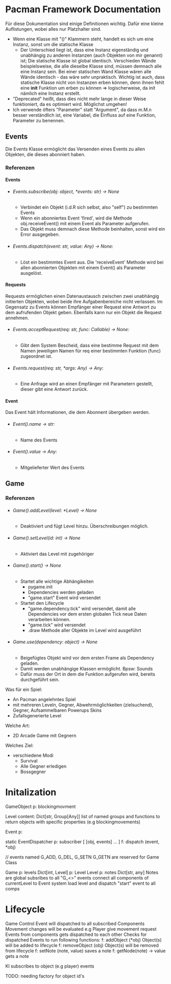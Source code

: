# Pacman Framework Documentation
Für diese Dokumentation sind einige Definitionen wichtig. Dafür eine kleine Auflistungen, wobei alles nur Platzhalter sind.
- Wenn eine Klasse mit "()" Klammern steht, handelt es sich um eine Instanz, sonst um die statische Klasse 
  - Der Unterschied liegt ist, dass eine Instanz eigenständig und unabhängig zu anderen Instanzen (auch Objekten von mir genannt) ist; Die statische Klasse ist global identisch. Verschieden Wände beispielsweise, die alle dieselbe Klasse sind, müssen demnach alle eine Instanz sein. Bei einer statischen Wand Klasse wären alle Wände identisch - das wäre sehr unpraktisch. Wichtig ist auch, dass statische Klasse nicht von Instanzen erben können, denn ihnen fehlt eine __init__ Funktion um erben zu können => logischerweise, da init nämlich eine Instanz erstellt.
- "Deprecated" heißt, dass dies nicht mehr lange in dieser Weise funktioniert, da es optimiert wird. Möglichst umgehen!
- Ich verwende öfters "Parameter" statt "Argument", da dass m.M.n besser verständlich ist, eine Variabel, die Einfluss auf eine Funktion, Parameter zu benennen.

## Events
Die Events Klasse ermöglicht das Versenden eines Events zu allen Objekten, die dieses abonniert haben.
### Referenzen 
#### Events
- ###### Events.subscribe(obj: object, *events: str) -> None
  - Verbindet ein Objekt (i.d.R sich selbst, also "self") zu bestimmten Events
  - Wenn ein abonniertes Event 'fired', wird die Methode obj.receiveEvent() mit einem Event als Parameter aufgerufen.
  - Das Objekt muss demnach diese Methode beinhalten, sonst wird ein Error ausgegeben.
- ###### Events.dispatch(event: str, value: Any) -> None:
  - Löst ein bestimmtes Event aus. Die 'receiveEvent' Methode wird bei allen abonnierten Objekten mit einem Event() als Parameter ausgelöst.
#### Requests
Requests ermöglichen einen Datenaustausch zwischen zwei unabhängig initierten Objekten, wobei beide ihre Aufgabenbereiche nicht verlassen. Im Gegensatz zu Events können Empfänger einer Request eine Antwort zu dem aufrufenden Objekt geben. Ebenfalls kann nur ein Objekt die Request annehmen.
- ###### Events.acceptRequest(req: str, func: Callable) -> None:
  - Gibt dem System Bescheid, dass eine bestimme Request mit dem Namen jeweiligen Namen für req einer bestimmten Funktion (func) zugeordnet ist.
- ###### Events.request(req: str, *args: Any) -> Any:
  - Eine Anfrage wird an einen Empfänger mit Parametern gestellt, dieser gibt eine Antwort zurück. 
#### Event
Das Event hält Informationen, die dem Abonnent übergeben werden.
- ###### Event().name -> str:
  - Name des Events
- ###### Event().value -> Any:
  - Mitgelieferter Wert des Events
## Game
### Referenzen
- ###### Game().addLevel(level: *Level) -> None
  - Deaktiviert und fügt Level hinzu. Überschreibungen möglich.
- ###### Game().setLevel(id: int) -> None
  - Aktiviert das Level mit zugehöriger
- ###### Game().start() -> None
  - Startet alle wichtige Abhängikeiten
    - pygame.init
    - Dependencies werden geladen
    - "game.start" Event wird versendet
  - Startet den Lifecycle
    - "game.dependency.tick" wird versendet, damit alle Dependencies vor dem ersten globalen Tick neue Daten verarbeiten können.
    - "game.tick" wird versendet
    - .draw Methode aller Objekte im Level wird ausgeführt
- ###### Game.use(dependency: object) -> None
  - Beigefügtes Objekt wird vor dem ersten Frame als Dependency geladen.
  - Damit werden unabhängige Klassen ermöglicht. Bpsw: Sounds
  - Dafür muss der Ort in dem die Funktion aufgerufen wird, bereits durchgeführt sein. 


Was für ein Spiel:
- An Pacman angelehntes Spiel
 - mit mehreren Leveln, Gegner, Abwehrmöglichkeiten (zielsuchend), Gegner, Aufsammelbaren   Powerups Skins
 - Zufallsgenerierte Level 
 

Welche Art:
 - 2D Arcade Game mit Gegnern

Welches Ziel:
 - verschiedene Modi
    - Survival
    - Alle Gegner erledigen
    - Bossgegner


# Initalization
GameObject
   p: blockingmovment

Level
   content: Dict[str, Group[Any]]
   list of named groups and functions to return objects with specific properties (e.g blockingmovements)

Event
   p: 

static EventDispatcher
   p: subscriber 
      [ [obj, events] ... ]
   f: dispatch (event, *obj)

   // events named G_ADD, G_DEL, G_SETN G_GETN are reserved for Game Class 


Game
   p: levels
      Dict[int, Level]
   p: Level
      Level
   p: notes
      Dict[str, any]
      Notes are global 
   subsribes to all "G_<>" events
   connect all components of currentLevel to Event system
   load level and dispatch "start" event to all comps


# Lifecycle
Game
   Control Event will dispatched to all subscribed Components
   Movement changes will be evaluated
      e.g Player give movement request
   Events from components gets dispatched to each other
   Checks for dispatched Events to run following functions:
   f: addObject (*obj)
      Object(s) will be added to lifecycle
   f: removeObject (obj)
      Object(s) will be removed from lifecycle
   f: setNote (note, value)
      saves a note
   f: getNode(note) -> value
      gets a note

KI
   subscribes to object (e.g player) events 

TODO:
needing factory for object id's